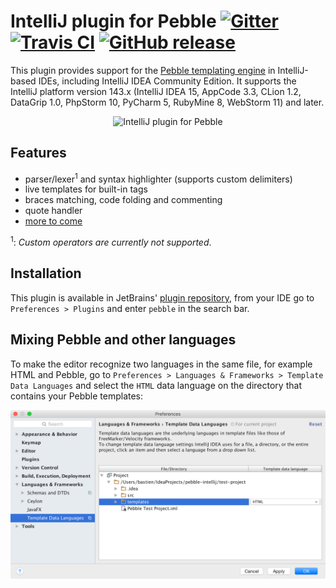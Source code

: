 # IntelliJ plugin for Pebble [![Gitter](https://badges.gitter.im/bjansen/pebble-intellij.svg)](https://gitter.im/bjansen/pebble-intellij) [![Travis CI](https://travis-ci.org/bjansen/pebble-intellij.svg?branch=master)](https://travis-ci.org/bjansen/pebble-intellij) [![GitHub release](https://img.shields.io/github/release/bjansen/pebble-intellij.svg)]()

This plugin provides support for the 
[Pebble templating engine](https://github.com/PebbleTemplates/pebble) in 
IntelliJ-based IDEs, including IntelliJ IDEA Community Edition. It supports
the IntelliJ platform version 143.x (IntelliJ IDEA 15, AppCode 3.3, CLion 1.2,
DataGrip 1.0, PhpStorm 10, PyCharm 5, RubyMine 8, WebStorm 11) and later.

<p align="center">
  <img src="https://github.com/bjansen/pebble-intellij/raw/master/images/plugin.png" 
       width="594" alt="IntelliJ plugin for Pebble"/>
<p>

## Features

* parser/lexer<sup>1</sup> and syntax highlighter (supports custom delimiters)
* live templates for built-in tags
* braces matching, code folding and commenting
* quote handler
* [more to come](https://github.com/bjansen/pebble-intellij/issues?utf8=%E2%9C%93&q=is%3Aissue%20is%3Aopen%20label%3At-feature)

<sup>1</sup>: *Custom operators are currently not supported*.

## Installation

This plugin is available in JetBrains' [plugin repository](https://plugins.jetbrains.com/idea/plugin/9407-pebble),
from your IDE go to `Preferences > Plugins` and enter `pebble` in the search bar.

## Mixing Pebble and other languages

To make the editor recognize two languages in the same file, for example HTML 
and Pebble, go to `Preferences > Languages & Frameworks > Template Data Languages`
and select the `HTML` data language on the directory that contains your Pebble
templates:

![Template data languages settings](images/settings.png)
